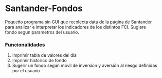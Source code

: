 # Santander-Fondos
Pequeño programa sin GUI que recolecta data de la página de Santander para analizar e interpretar los indicadores de los distintos FCI. Sugiere fondo segun parametros del usuario.
### Funcionalidades
1. Imprimir tabla de valores del día
2. Imprimir historico de fondo
3. Sugerir un fondo según móvil de inversion y aversión al riesgo definidas por el usuario

